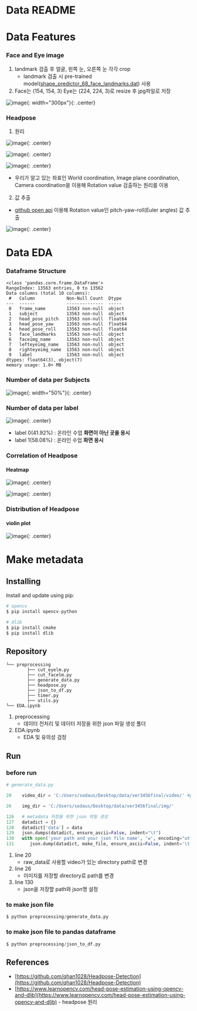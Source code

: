 # Data README

# Data Features

### Face and Eye image

1. landmark 검출 후 얼굴, 왼쪽 눈, 오른쪽 눈 각각 crop
    - landmark 검출 시 pre-trained model([shape_predictor_68_face_landmarks.dat](http://dlib.net/files/shape_predictor_68_face_landmarks.dat.bz2)) 사용
2. Face는 (154, 154, 3) Eye는 (224, 224, 3)로 resize 후 jpg파일로 저장

![image](https://user-images.githubusercontent.com/43233184/91655583-9c149f00-eaec-11ea-9b8d-50f469c647b9.png){: width="300px"}{: .center}
### Headpose

1. 원리

![image](https://user-images.githubusercontent.com/43233184/91655590-aa62bb00-eaec-11ea-8a0e-faec947e75e6.png){: .center}

![image](https://user-images.githubusercontent.com/43233184/91655593-afc00580-eaec-11ea-945d-54e9f4f5ff21.png){: .center}

![image](https://user-images.githubusercontent.com/43233184/91655597-b2225f80-eaec-11ea-9732-5df31ee66176.png){: .center}

- 우리가 알고 있는 좌표인 World coordination, Image plane coordination, Camera coordination을 이용해 Rotation value 검출하는 원리를 이용

2. 값 추출

- [github open api](https://github.com/qhan1028/Headpose-Detection) 이용해 Rotation value인 pitch-yaw-roll(Euler angles) 값 추출

![image](https://user-images.githubusercontent.com/43233184/91655601-b9e20400-eaec-11ea-80ae-e31bef55f7ee.png){: .center}

# Data EDA

### Dataframe Structure

```
<class 'pandas.core.frame.DataFrame'>
RangeIndex: 13563 entries, 0 to 13562
Data columns (total 10 columns):
 #   Column            Non-Null Count  Dtype  
---  ------            --------------  -----  
 0   frame_name        13563 non-null  object 
 1   subject           13563 non-null  object 
 2   head_pose_pitch   13563 non-null  float64
 3   head_pose_yaw     13563 non-null  float64
 4   head_pose_roll    13563 non-null  float64
 5   face_landmarks    13563 non-null  object 
 6   faceimg_name      13563 non-null  object 
 7   lefteyeimg_name   13563 non-null  object 
 8   righteyeimg_name  13563 non-null  object 
 9   label             13563 non-null  object 
dtypes: float64(3), object(7)
memory usage: 1.0+ MB
```

### Number of data per Subjects

![image](https://user-images.githubusercontent.com/43233184/91655608-bfd7e500-eaec-11ea-92c3-6cdb6859c550.png){: width="50%"}{: .center}
### Number of data per label

![image](https://user-images.githubusercontent.com/43233184/91655612-c23a3f00-eaec-11ea-9331-f461c35870ff.png){: .center}

- label 0(41.92%) : 온라인 수업 **화면이 아닌 곳을 응시**
- label 1(58.08%) : 온라인 수업 **화면 응시**

### Correlation of Headpose

#### Heatmap

![image](https://user-images.githubusercontent.com/43233184/91655614-c5352f80-eaec-11ea-94cb-2b4df370cb62.png){: .center}

![image](https://user-images.githubusercontent.com/43233184/91655617-c7978980-eaec-11ea-8add-b4da5af999b3.png){: .center}

### Distribution of Headpose

#### violin plot

![image](https://user-images.githubusercontent.com/43233184/91655618-cb2b1080-eaec-11ea-9b51-c1130febaa4b.png){: .center}

# Make metadata

## Installing

Install and update using pip:

```python
# opencv
$ pip install opencv-python

# dlib
$ pip install cmake
$ pip install dlib 
```

## Repository

```
└── preprocessing
        ├── cut_eyelm.py
        ├── cut_facelm.py
        ├── generate_data.py
        ├── headpose.py
        ├── json_to_df.py
        ├── timer.py
        ├── utils.py
└── EDA.ipynb
```

1. preprocessing
    - 데이터 전처리 및 데이터 저장을 위한 json 파일 생성 폴더
2. EDA.ipynb
    - EDA 및 유의성 검정

## Run

### before run

```python
# generate_data.py

20    video_dir = 'C:/Users/sodaus/Desktop/data/ver3456final/video/' #path of video dir

26    img_dir = 'C:/Users/sodaus/Desktop/data/ver3456final/img/'

126   # metadata 저장을 위한 json 파일 생성 
127   datadict = {}
128   datadict['data'] = data 
129   json.dumps(datadict, ensure_ascii=False, indent="\t")
130   with open('your path and your json file name', 'w', encoding="utf-8") as make_file:
131      json.dump(datadict, make_file, ensure_ascii=False, indent='\t')
```

1. line 20
    - raw_data로 사용할 video가 있는 directory path로 변경
2. line 26
    - 이미지를 저장할 directory로 path를 변경
3. line 130
    - json을 저장할 path와 json명 설정

### to make json file

```python
$ python preprocessing/generate_data.py
```

### to make json file to pandas dataframe

```python
$ python preprocessing/json_to_df.py
```

## References

- [https://github.com/qhan1028/Headpose-Detection](https://github.com/qhan1028/Headpose-Detection)
- [https://www.learnopencv.com/head-pose-estimation-using-opencv-and-dlib](https://www.learnopencv.com/head-pose-estimation-using-opencv-and-dlib) - headpose 원리
